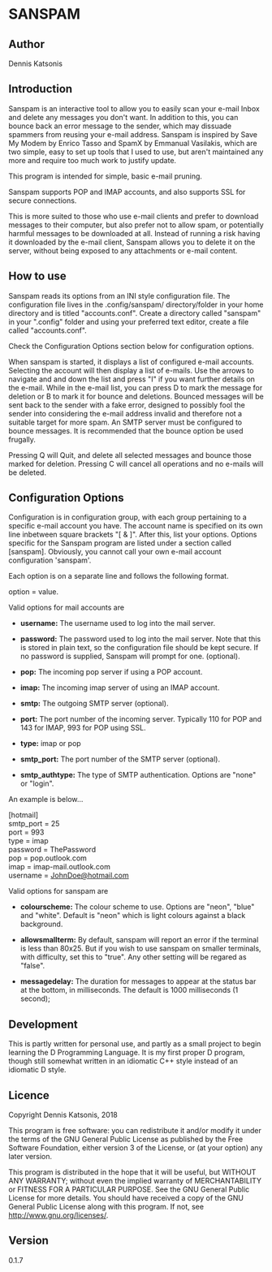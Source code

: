 SANSPAM
===

Author
---
Dennis Katsonis

Introduction
---
Sanspam is an interactive tool to allow you to easily scan your e-mail Inbox and delete any messages you don't want.  In addition to this, you can bounce back an error message to the sender, which may dissuade spammers from reusing your e-mail address. Sanspam is inspired by Save My Modem by Enrico Tasso and SpamX by Emmanual Vasilakis, which are two simple, easy to set up tools that I used to use, but aren't maintained any more and require too much work to justify update.

This program is intended for simple, basic e-mail pruning.

Sanspam supports POP and IMAP accounts, and also supports SSL for secure connections.

This is more suited to those who use e-mail clients and prefer to download messages to their computer, but also prefer not to allow spam, or potentially harmful messages to be downloaded at all.  Instead of running a risk having it downloaded by the e-mail client, Sanspam allows you to delete it on the server, without being exposed to any attachments or e-mail content.

How to use
---
Sanspam reads its options from an INI style configuration file.  The configuration file lives in the .config/sanspam/ directory/folder in your home directory and is titled "accounts.conf".  Create a directory called "sanspam" in your ".config" folder and using your preferred text editor, create a file called "accounts.conf".  

Check the Configuration Options section below for configuration options.

When sanspam is started, it displays a list of configured e-mail accounts.  Selecting the account will then display a list of e-mails.  Use the arrows to navigate and and down the list and press "I" if you want further details on the e-mail.  While in the e-mail list, you can press D to mark the message for deletion or B to mark it for bounce and deletions.  Bounced messages will be sent back to the sender with a fake error, designed to possibly fool the sender into considering the e-mail address invalid and therefore not a suitable target for more spam.  An SMTP server must be configured to bounce messages.  It is recommended that the bounce option be used frugally.

Pressing Q will Quit, and delete all selected messages and bounce those marked for deletion.  Pressing C will cancel all operations and no e-mails will be deleted.

Configuration Options
---
Configuration is in configuration group, with each group pertaining to a specific e-mail account you have.  The account name is specified on its own line inbetween square brackets "[ & ]".  After this, list your options.  Options specific for the Sanspam program are listed under a section called [sanspam].  Obviously, you cannot call your own e-mail account configuration 'sanspam'.

Each option is on a separate line and follows the following format.

option = value.

Valid options for mail accounts are

* **username:** The username used to log into the mail server.
	
* **password:** The password used to log into the mail server.  Note that this is stored in plain text, so the configuration file should be kept secure.  If no password is supplied, Sanspam will prompt for one.  (optional).

* **pop:** The incoming pop server if using a POP account.
	
* **imap:** The incoming imap server of using an IMAP account.
	
* **smtp:** The outgoing SMTP server (optional).

* **port:** The port number of the incoming server.  Typically 110 for POP and 143 for IMAP, 993 for POP using SSL.
	
* **type:** imap or pop
	
* **smtp_port:** The port number of the SMTP server (optional).

* **smtp_authtype:** The type of SMTP authentication.  Options are "none" or "login".

	
An example is below...


[hotmail]  
smtp_port = 25  
port = 993  
type = imap  
password = ThePassword  
pop = pop.outlook.com  
imap = imap-mail.outlook.com  
username = JohnDoe@hotmail.com  


Valid options for sanspam are

* **colourscheme:** The colour scheme to use.  Options are "neon", "blue" and "white".  Default is "neon" which is light colours against a black background.

* **allowsmallterm:** By default, sanspam will report an error if the terminal is less than 80x25.
	But if you wish to use sanspam on smaller terminals, with difficulty, set this to
	"true".  Any other setting will be regared as "false".

* **messagedelay:** The duration for messages to appear at the status bar at the bottom, in milliseconds.  The default is 1000 milliseconds (1 second);

Development
---
This is partly written for personal use, and partly as a small project to begin learning the D Programming Language.  It is my first proper D program, though still somewhat written in an idiomatic C++ style instead of an idiomatic D style.

Licence
---
Copyright Dennis Katsonis, 2018

This program is free software: you can redistribute it and/or modify
it under the terms of the GNU General Public License as published by
the Free Software Foundation, either version 3 of the License, or
(at your option) any later version.

This program is distributed in the hope that it will be useful,
but WITHOUT ANY WARRANTY; without even the implied warranty of
MERCHANTABILITY or FITNESS FOR A PARTICULAR PURPOSE.  See the
GNU General Public License for more details.
You should have received a copy of the GNU General Public License
along with this program.  If not, see <http://www.gnu.org/licenses/>.

Version
---
0.1.7
